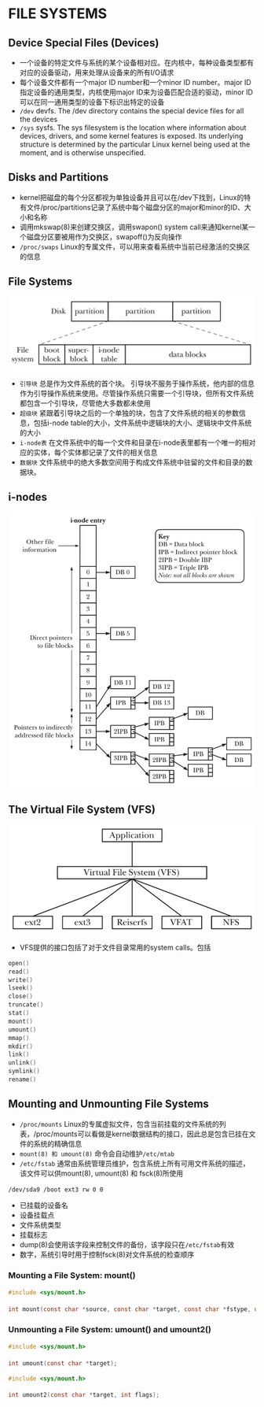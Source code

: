 # FILE SYSTEMS

## Device Special Files (Devices)
- 一个设备的特定文件与系统的某个设备相对应。在内核中，每种设备类型都有对应的设备驱动，用来处理从设备来的所有I/O请求
- 每个设备文件都有一个major ID number和一个minor ID number。major ID指定设备的通用类型，内核使用major ID来为设备匹配合适的驱动，minor ID可以在同一通用类型的设备下标识出特定的设备
- `/dev`  devfs. The /dev directory contains the special device files for all the devices
- `/sys`  sysfs. The sys filesystem is the location where information about devices, drivers, and some kernel features is exposed. Its underlying structure is determined by the particular Linux kernel being used at the moment, and is otherwise unspecified.

## Disks and Partitions
- kernel把磁盘的每个分区都视为单独设备并且可以在/dev下找到，Linux的特有文件/proc/partitions记录了系统中每个磁盘分区的major和minor的ID、大小和名称
- 调用mkswap(8)来创建交换区，调用swapon() system call来通知kernel某一个磁盘分区要被用作为交换区，swapoff()为反向操作
- `/proc/swaps` Linux的专属文件，可以用来查看系统中当前已经激活的交换区的信息

## File Systems
![14-1.png](img/14-1.png)
- `引导块` 总是作为文件系统的首个块。 引导块不服务于操作系统，他内部的信息作为引导操作系统来使用。尽管操作系统只需要一个引导块，但所有文件系统都包含一个引导块，尽管绝大多数都未使用
- `超级块` 紧跟着引导块之后的一个单独的块，包含了文件系统的相关的参数信息，包括i-node table的大小，文件系统中逻辑块的大小、逻辑块中文件系统的大小
- `i-node表` 在文件系统中的每一个文件和目录在i-node表里都有一个唯一的相对应的实体，每个实体都记录了文件的相关信息
- `数据块` 文件系统中的绝大多数空间用于构成文件系统中驻留的文件和目录的数据块。

## i-nodes
![14-2.png](img/14-2.png)

## The Virtual File System (VFS)
![14-3.png](img/14-3.png)
- VFS提供的接口包括了对于文件目录常用的system calls。包括
```c
open()
read()
write()
lseek()
close()
truncate()
stat()
mount()
umount()
mmap()
mkdir()
link()
unlink()
symlink()
rename()
```

## Mounting and Unmounting File Systems
- `/proc/mounts` Linux的专属虚拟文件，包含当前挂载的文件系统的列表，/proc/mounts可以看做是kernel数据结构的接口，因此总是包含已挂在文件的系统的精确信息
- `mount(8) 和 umount(8)` 命令会自动维护`/etc/mtab`
- `/etc/fstab` 通常由系统管理员维护，包含系统上所有可用文件系统的描述，该文件可以供mount(8), umount(8) 和 fsck(8)所使用

`/dev/sda9 /boot ext3 rw 0 0`
- 已挂载的设备名
- 设备挂载点
- 文件系统类型
- 挂载标志
- dump(8)会使用该字段来控制文件的备份，该字段只在`/etc/fstab`有效
- 数字，系统引导时用于控制fsck(8)对文件系统的检查顺序

### Mounting a File System: mount()
```c
#include <sys/mount.h>

int mount(const char *source, const char *target, const char *fstype, unsigned long mountflags, const void *data);
``` 

### Unmounting a File System: umount() and umount2()
```c
#include <sys/mount.h>

int umount(const char *target);
```

```c
#include <sys/mount.h>

int umount2(const char *target, int flags);
```